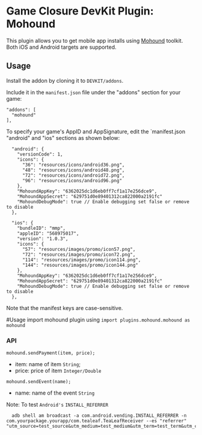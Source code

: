 # Game Closure DevKit Plugin: Mohound

This plugin allows you to get mobile app installs using [Mohound](http://mohound.com/) toolkit.  Both iOS and Android targets are supported.

## Usage

Install the addon by cloning it to `DEVKIT/addons`.

Include it in the `manifest.json` file under the "addons" section for your game:

~~~
"addons": [
  "mohound"
],
~~~

To specify your game's AppID and AppSignature, edit the `manifest.json "android" and "ios" sections as shown below:

~~~
  "android": {
    "versionCode": 1,
    "icons": {
      "36": "resources/icons/android36.png",
      "48": "resources/icons/android48.png",
      "72": "resources/icons/android72.png",
      "96": "resources/icons/android96.png"
    },
    "MohoundAppKey": "6362025dc1d6eb0ff7cf1a17e256dce9",
    "MohoundAppSecret": "629751d0e89401312ca822000a2191fc"
    "MohoundDebugMode": true // Enable debugging set false or remove to disable
  },
~~~

~~~
  "ios": {
    "bundleID": "mmp",
    "appleID": "568975017",
    "version": "1.0.3",
    "icons": {
      "57": "resources/images/promo/icon57.png",
      "72": "resources/images/promo/icon72.png",
      "114": "resources/images/promo/icon114.png",
      "144": "resources/images/promo/icon144.png"
    },
    "MohoundAppKey": "6362025dc1d6eb0ff7cf1a17e256dce9",
    "MohoundAppSecret": "629751d0e89401312ca822000a2191fc"
    "MohoundDebugMode": true // Enable debugging set false or remove to disable
  },
~~~

Note that the manifest keys are case-sensitive.

#Usage
import mohound plugin using `import plugins.mohound.mohound as mohound`

### API
````!javascript
mohound.sendPayment(item, price);
````
- item: name of item `String`;
- price: price of item `Integer/Double`

````!javascript
mohound.sendEvent(name);
````
- name: name of the event `String`


Note:
To test `Android's` `INSTALL_REFERRER`
````!bash
  adb shell am broadcast -a com.android.vending.INSTALL_REFERRER -n com.yourpackage.yourapp/com.tealeaf.TeaLeafReceiver --es "referrer" "utm_source=test_source&utm_medium=test_medium&utm_term=test_term&utm_content=test_content&utm_campaign=test_name"
````
